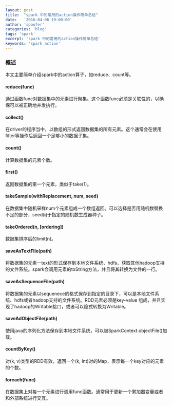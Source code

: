 ```yaml
---
layout: post
title:  "spark 中的常用的action操作简单总结"
date:   '2016-04-06 19:00:00'
author: 'spoofer'
categories: 'blog'
tags: 'spark'
excerpt: 'spark 中的常用的action操作简单总结'
keywords: 'spark action'
---
```


### 概述

本文主要简单介绍spark中的action算子，如reduce、count等。

<!--more-->

#### reduce(func)

通过函数func对数据集中的元素进行聚集。这个函数func必须是关联性的，以确保可以被正确地并发执行。

#### collect()

在driver的程序当中，以数组的形式返回数据集的所有元素。这个通常会在使用filter等操作后返回一个足够小的数据子集。

#### count()

计算数据集的元素个数。

#### first()

返回数据集的第一个元素，类似于take(1)。

#### takeSample(withReplacement, num, seed)

在数据集中随机采样num个元素组成一个数组返回。可以选择是否用随机数替换不足的部分，seed用于指定的随机数生成器种子。

#### takeOrdered(n, [ordering])

数据集排序后的limit(n)。

#### saveAsTextFile(path)

将数据集的元素一text的形式保存到本地文件系统、hdfs、获取其他hadoop支持的文件系统。spark会调用元素的toString方法，并且将其转换为文件的一行。

#### saveAsSequenceFile(path)

将数据集的元素以sequenece的格式保存到指定的目录下，可以是本地文件系统、hdfs或者hadoop支持的文件系统。RDD元素必须是key-value
组成，并且实现了hadoop的Writable接口，或者可以隐式转换为Writable。

#### saveAdObjectFile(path)

使用java的序列化方法保存到本地文件系统，可以被SparkContext.objectFile()加载。

#### countByKey()

对(k, v)类型的RDD有效，返回一个(k, Int)对的Map，表示每一个key对应的元素的个数。

#### foreach(func)

在数据集上对每一个元素进行调用func函数。通常用于更新一个累加器变量或者和外部系统进行交互。
